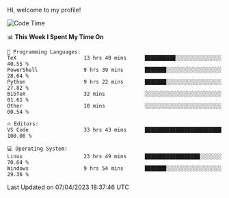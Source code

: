 HI, welcome to my profile!
<!--START_SECTION:waka-->
![Code Time](http://img.shields.io/badge/Code%20Time-697%20hrs%2014%20mins-blue)

📊 **This Week I Spent My Time On** 

```text
💬 Programming Languages: 
TeX                      13 hrs 40 mins      ██████████░░░░░░░░░░░░░░░   40.55 % 
PowerShell               9 hrs 39 mins       ███████░░░░░░░░░░░░░░░░░░   28.64 % 
Python                   9 hrs 22 mins       ███████░░░░░░░░░░░░░░░░░░   27.82 % 
BibTeX                   32 mins             ░░░░░░░░░░░░░░░░░░░░░░░░░   01.61 % 
Other                    10 mins             ░░░░░░░░░░░░░░░░░░░░░░░░░   00.54 % 

🔥 Editors: 
VS Code                  33 hrs 43 mins      █████████████████████████   100.00 % 

💻 Operating System: 
Linux                    23 hrs 49 mins      ██████████████████░░░░░░░   70.64 % 
Windows                  9 hrs 54 mins       ███████░░░░░░░░░░░░░░░░░░   29.36 % 
```


 Last Updated on 07/04/2023 18:37:46 UTC
<!--END_SECTION:waka-->
